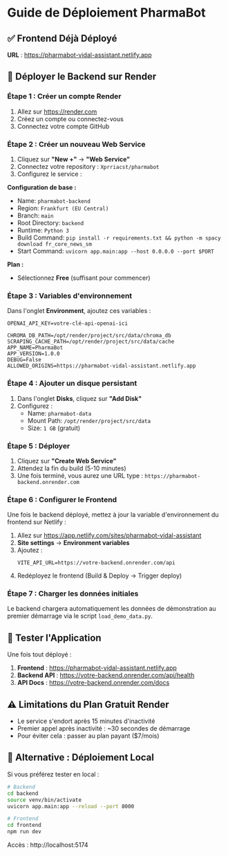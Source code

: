 # Guide de Déploiement PharmaBot

## ✅ Frontend Déjà Déployé

**URL** : https://pharmabot-vidal-assistant.netlify.app

## 🚀 Déployer le Backend sur Render

### Étape 1 : Créer un compte Render

1. Allez sur https://render.com
2. Créez un compte ou connectez-vous
3. Connectez votre compte GitHub

### Étape 2 : Créer un nouveau Web Service

1. Cliquez sur **"New +"** → **"Web Service"**
2. Connectez votre repository : `Xprriacst/pharmabot`
3. Configurez le service :

**Configuration de base :**
- Name: `pharmabot-backend`
- Region: `Frankfurt (EU Central)`
- Branch: `main`
- Root Directory: `backend`
- Runtime: `Python 3`
- Build Command: `pip install -r requirements.txt && python -m spacy download fr_core_news_sm`
- Start Command: `uvicorn app.main:app --host 0.0.0.0 --port $PORT`

**Plan :**
- Sélectionnez **Free** (suffisant pour commencer)

### Étape 3 : Variables d'environnement

Dans l'onglet **Environment**, ajoutez ces variables :

```
OPENAI_API_KEY=votre-clé-api-openai-ici

CHROMA_DB_PATH=/opt/render/project/src/data/chroma_db
SCRAPING_CACHE_PATH=/opt/render/project/src/data/cache
APP_NAME=PharmaBot
APP_VERSION=1.0.0
DEBUG=False
ALLOWED_ORIGINS=https://pharmabot-vidal-assistant.netlify.app
```

### Étape 4 : Ajouter un disque persistant

1. Dans l'onglet **Disks**, cliquez sur **"Add Disk"**
2. Configurez :
   - Name: `pharmabot-data`
   - Mount Path: `/opt/render/project/src/data`
   - Size: `1 GB` (gratuit)

### Étape 5 : Déployer

1. Cliquez sur **"Create Web Service"**
2. Attendez la fin du build (5-10 minutes)
3. Une fois terminé, vous aurez une URL type : `https://pharmabot-backend.onrender.com`

### Étape 6 : Configurer le Frontend

Une fois le backend déployé, mettez à jour la variable d'environnement du frontend sur Netlify :

1. Allez sur https://app.netlify.com/sites/pharmabot-vidal-assistant
2. **Site settings** → **Environment variables**
3. Ajoutez :
   ```
   VITE_API_URL=https://votre-backend.onrender.com/api
   ```
4. Redéployez le frontend (Build & Deploy → Trigger deploy)

### Étape 7 : Charger les données initiales

Le backend chargera automatiquement les données de démonstration au premier démarrage via le script `load_demo_data.py`.

## 🧪 Tester l'Application

Une fois tout déployé :

1. **Frontend** : https://pharmabot-vidal-assistant.netlify.app
2. **Backend API** : https://votre-backend.onrender.com/api/health
3. **API Docs** : https://votre-backend.onrender.com/docs

## ⚠️ Limitations du Plan Gratuit Render

- Le service s'endort après 15 minutes d'inactivité
- Premier appel après inactivité : ~30 secondes de démarrage
- Pour éviter cela : passer au plan payant ($7/mois)

## 🎯 Alternative : Déploiement Local

Si vous préférez tester en local :

```bash
# Backend
cd backend
source venv/bin/activate
uvicorn app.main:app --reload --port 8000

# Frontend
cd frontend
npm run dev
```

Accès : http://localhost:5174
